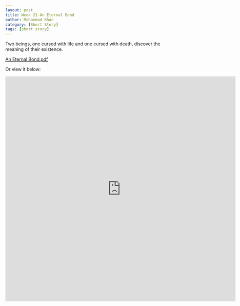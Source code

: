 ```yaml
---
layout: post
title: Week 21-An Eternal Bond
author: Mohammad Khan
category: [Short Story]
tags: [short story]
---
```

Two beings, one cursed with life and one cursed with death, discover the meaning of their existence.




<p><a href="https://drive.google.com/file/d/1F2p9pU7tBrMzrqjnbDh75dUB618VML-l/view?usp=sharing">
An Eternal Bond.pdf</a></p>

Or view it below: 
<!-- <embed src="https://drive.google.com/file/d/1F2p9pU7tBrMzrqjnbDh75dUB618VML-l/view?usp=sharing" width="800px" height="2100px" /> -->
<iframe
src="https://drive.google.com/file/d/1F2p9pU7tBrMzrqjnbDh75dUB618VML-l/view?usp=sharing&embedded=true"
style="width:718px; height:700px;" frameborder="0"></iframe>

